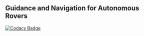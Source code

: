 ## Guidance and Navigation for Autonomous Rovers
[![Codacy Badge](https://app.codacy.com/project/badge/Grade/d23e6be879084e1f8af66e57a9b7d6c3)](https://app.codacy.com/gh/kknives/michi/dashboard?utm_source=gh&utm_medium=referral&utm_content=&utm_campaign=Badge_grade)
